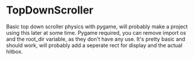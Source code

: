 # TopDownScroller

Basic top down scroller physics with pygame, will probably make a project using this later at some time. Pygame required, you can remove import os and the root_dir variable, as they don't have any use. It's pretty basic and should work, will probably add a seperate rect for display and the actual hitbox.
